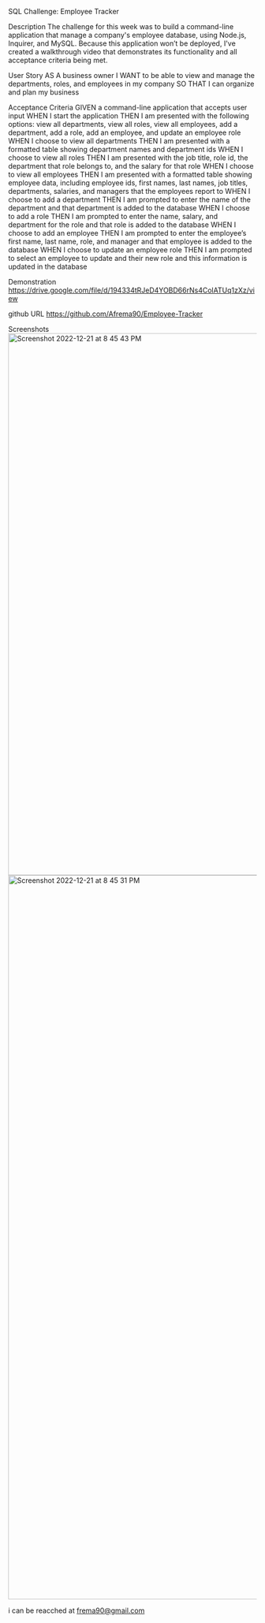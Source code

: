 SQL Challenge: Employee Tracker

Description
The challenge for this week was to build a command-line application that manage a company's employee database, using Node.js, Inquirer, and MySQL.
Because this application won’t be deployed, I've created a walkthrough video that demonstrates its functionality and all acceptance criteria being met.

User Story
AS A business owner
I WANT to be able to view and manage the departments, roles, and employees in my company
SO THAT I can organize and plan my business

Acceptance Criteria
GIVEN a command-line application that accepts user input
WHEN I start the application
THEN I am presented with the following options: view all departments, view all roles, view all employees, add a department, add a role, add an employee, and update an employee role
WHEN I choose to view all departments
THEN I am presented with a formatted table showing department names and department ids
WHEN I choose to view all roles
THEN I am presented with the job title, role id, the department that role belongs to, and the salary for that role
WHEN I choose to view all employees
THEN I am presented with a formatted table showing employee data, including employee ids, first names, last names, job titles, departments, salaries, and managers that the employees report to
WHEN I choose to add a department
THEN I am prompted to enter the name of the department and that department is added to the database
WHEN I choose to add a role
THEN I am prompted to enter the name, salary, and department for the role and that role is added to the database
WHEN I choose to add an employee
THEN I am prompted to enter the employee’s first name, last name, role, and manager and that employee is added to the database
WHEN I choose to update an employee role
THEN I am prompted to select an employee to update and their new role and this information is updated in the database

Demonstration
https://drive.google.com/file/d/194334tRJeD4YOBD66rNs4ColATUq1zXz/view

github URL
https://github.com/Afrema90/Employee-Tracker

Screenshots
<img width="1100" alt="Screenshot 2022-12-21 at 8 45 43 PM" src="https://user-images.githubusercontent.com/112598840/209037280-83a0970c-4dea-4cab-b70b-3908482349d4.png">
<img width="1470" alt="Screenshot 2022-12-21 at 8 45 31 PM" src="https://user-images.githubusercontent.com/112598840/209037290-a8cb4c13-7c57-402a-bf88-f7aedec2f796.png">

i can be reacched at frema90@gmail.com
